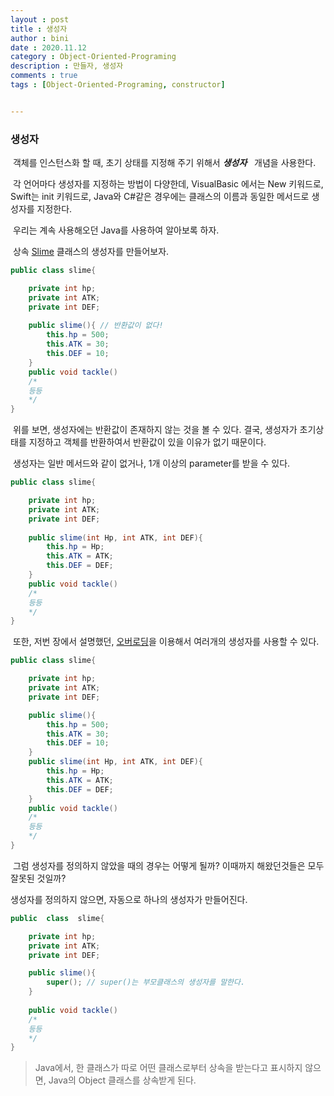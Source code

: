 ```yaml
---
layout : post
title : 생성자
author : bini
date : 2020.11.12
category : Object-Oriented-Programing
description : 만들자, 생성자
comments : true
tags : [Object-Oriented-Programing, constructor]


---
```


### 생성자

&nbsp;객체를 인스턴스화 할 때, 초기 상태를 지정해 주기 위해서 __*생성자*__ &nbsp; 개념을 사용한다. 

&nbsp;각 언어마다 생성자를 지정하는 방법이 다양한데, VisualBasic 에서는 New 키워드로, Swift는 init 키워드로, Java와 C#같은 경우에는 클래스의 이름과 동일한 메서드로 생성자를 지정한다.

&nbsp;우리는 계속 사용해오던 Java를 사용하여 알아보록 하자. 


&nbsp;상속 [Slime]({{site.baseurl}}/oop/2020/10/17/Chapter3.html#slime) 클래스의 생성자를 만들어보자.


```java
public class slime{

	private int hp;
	private int ATK;
	private int DEF;
	
	public slime(){ // 반환값이 없다!
		this.hp = 500;
		this.ATK = 30;
		this.DEF = 10;
	}
	public void tackle()
	/*
	등등
	*/
}
```

&nbsp;위를 보면, 생성자에는 반환값이 존재하지 않는 것을 볼 수 있다. 결국, 생성자가 초기상태를 지정하고 객체를 반환하여서 반환값이 있을 이유가 없기 때문이다.


&nbsp;생성자는 일반 메서드와 같이 없거나, 1개 이상의 parameter를 받을 수 있다.
```java
public class slime{

	private int hp;
	private int ATK;
	private int DEF;
	
	public slime(int Hp, int ATK, int DEF){ 
		this.hp = Hp;
		this.ATK = ATK;
		this.DEF = DEF;
	}
	public void tackle()
	/*
	등등
	*/
}
```

&nbsp;또한, 저번 장에서 설명했던, [오버로딩]({{site.baseurl}}/oop/2020/10/23/Chapter4.html#overloading)을 이용해서 여러개의 생성자를 사용할 수 있다.

```java
public class slime{

	private int hp;
	private int ATK;
	private int DEF;

	public slime(){ 
		this.hp = 500;
		this.ATK = 30;
		this.DEF = 10;
	}
	public slime(int Hp, int ATK, int DEF){
		this.hp = Hp;
		this.ATK = ATK;
		this.DEF = DEF;
	}
	public void tackle()
	/*
	등등
	*/
}
```

&nbsp;그럼 생성자를 정의하지 않았을 때의 경우는 어떻게 될까? 이때까지 해왔던것들은 모두 잘못된 것일까? 

생성자를 정의하지 않으면, 자동으로 하나의 생성자가 만들어진다.
```java
public  class  slime{

	private int hp;
	private int ATK;
	private int DEF;

	public slime(){
		super(); // super()는 부모클래스의 생성자를 말한다.
	}
	
	public void tackle()
	/*
	등등
	*/
}
```

> Java에서, 한 클래스가 따로 어떤 클래스로부터 상속을 받는다고 표시하지 않으면, Java의 Object 클래스를 상속받게 된다.